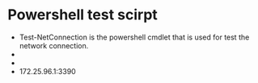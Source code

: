 # Powershell test scirpt

- Test-NetConnection  is the powershell cmdlet that is used for test the network connection.
- 
- 
-  172.25.96.1:3390
